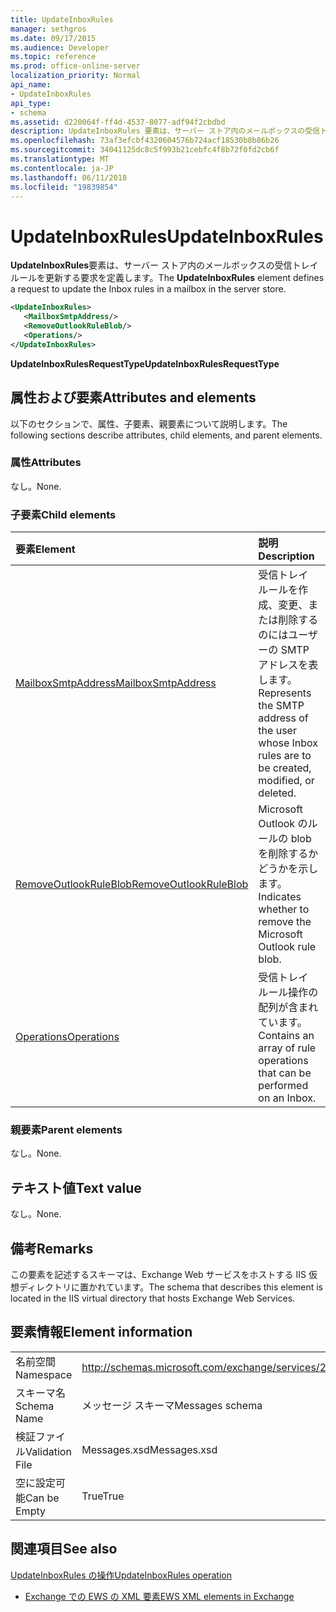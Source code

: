 ```yaml
---
title: UpdateInboxRules
manager: sethgros
ms.date: 09/17/2015
ms.audience: Developer
ms.topic: reference
ms.prod: office-online-server
localization_priority: Normal
api_name:
- UpdateInboxRules
api_type:
- schema
ms.assetid: d220064f-ff4d-4537-8077-adf94f2cbdbd
description: UpdateInboxRules 要素は、サーバー ストア内のメールボックスの受信トレイ ルールを更新する要求を定義します。
ms.openlocfilehash: 73af3efcbf4320604576b724acf18530b8b86b26
ms.sourcegitcommit: 34041125dc8c5f993b21cebfc4f8b72f0fd2cb6f
ms.translationtype: MT
ms.contentlocale: ja-JP
ms.lasthandoff: 06/11/2018
ms.locfileid: "19839854"
---
```

# <a name="updateinboxrules"></a><span data-ttu-id="ee376-103">UpdateInboxRules</span><span class="sxs-lookup"><span data-stu-id="ee376-103">UpdateInboxRules</span></span>

<span data-ttu-id="ee376-104">**UpdateInboxRules**要素は、サーバー ストア内のメールボックスの受信トレイ ルールを更新する要求を定義します。</span><span class="sxs-lookup"><span data-stu-id="ee376-104">The **UpdateInboxRules** element defines a request to update the Inbox rules in a mailbox in the server store.</span></span> 
  
```XML
<UpdateInboxRules>
   <MailboxSmtpAddress/>
   <RemoveOutlookRuleBlob/>
   <Operations/>
</UpdateInboxRules>
```

 <span data-ttu-id="ee376-105">**UpdateInboxRulesRequestType**</span><span class="sxs-lookup"><span data-stu-id="ee376-105">**UpdateInboxRulesRequestType**</span></span>
## <a name="attributes-and-elements"></a><span data-ttu-id="ee376-106">属性および要素</span><span class="sxs-lookup"><span data-stu-id="ee376-106">Attributes and elements</span></span>

<span data-ttu-id="ee376-107">以下のセクションで、属性、子要素、親要素について説明します。</span><span class="sxs-lookup"><span data-stu-id="ee376-107">The following sections describe attributes, child elements, and parent elements.</span></span>
  
### <a name="attributes"></a><span data-ttu-id="ee376-108">属性</span><span class="sxs-lookup"><span data-stu-id="ee376-108">Attributes</span></span>

<span data-ttu-id="ee376-109">なし。</span><span class="sxs-lookup"><span data-stu-id="ee376-109">None.</span></span>
  
### <a name="child-elements"></a><span data-ttu-id="ee376-110">子要素</span><span class="sxs-lookup"><span data-stu-id="ee376-110">Child elements</span></span>

|<span data-ttu-id="ee376-111">**要素**</span><span class="sxs-lookup"><span data-stu-id="ee376-111">**Element**</span></span>|<span data-ttu-id="ee376-112">**説明**</span><span class="sxs-lookup"><span data-stu-id="ee376-112">**Description**</span></span>|
|:-----|:-----|
|[<span data-ttu-id="ee376-113">MailboxSmtpAddress</span><span class="sxs-lookup"><span data-stu-id="ee376-113">MailboxSmtpAddress</span></span>](mailboxsmtpaddress.md) <br/> |<span data-ttu-id="ee376-114">受信トレイ ルールを作成、変更、または削除するのにはユーザーの SMTP アドレスを表します。</span><span class="sxs-lookup"><span data-stu-id="ee376-114">Represents the SMTP address of the user whose Inbox rules are to be created, modified, or deleted.</span></span>  <br/> |
|[<span data-ttu-id="ee376-115">RemoveOutlookRuleBlob</span><span class="sxs-lookup"><span data-stu-id="ee376-115">RemoveOutlookRuleBlob</span></span>](removeoutlookruleblob.md) <br/> |<span data-ttu-id="ee376-116">Microsoft Outlook のルールの blob を削除するかどうかを示します。</span><span class="sxs-lookup"><span data-stu-id="ee376-116">Indicates whether to remove the Microsoft Outlook rule blob.</span></span>  <br/> |
|[<span data-ttu-id="ee376-117">Operations</span><span class="sxs-lookup"><span data-stu-id="ee376-117">Operations</span></span>](operations.md) <br/> |<span data-ttu-id="ee376-118">受信トレイ ルール操作の配列が含まれています。</span><span class="sxs-lookup"><span data-stu-id="ee376-118">Contains an array of rule operations that can be performed on an Inbox.</span></span>  <br/> |
   
### <a name="parent-elements"></a><span data-ttu-id="ee376-119">親要素</span><span class="sxs-lookup"><span data-stu-id="ee376-119">Parent elements</span></span>

<span data-ttu-id="ee376-120">なし。</span><span class="sxs-lookup"><span data-stu-id="ee376-120">None.</span></span>
  
## <a name="text-value"></a><span data-ttu-id="ee376-121">テキスト値</span><span class="sxs-lookup"><span data-stu-id="ee376-121">Text value</span></span>

<span data-ttu-id="ee376-122">なし。</span><span class="sxs-lookup"><span data-stu-id="ee376-122">None.</span></span>
  
## <a name="remarks"></a><span data-ttu-id="ee376-123">備考</span><span class="sxs-lookup"><span data-stu-id="ee376-123">Remarks</span></span>

<span data-ttu-id="ee376-124">この要素を記述するスキーマは、Exchange Web サービスをホストする IIS 仮想ディレクトリに置かれています。</span><span class="sxs-lookup"><span data-stu-id="ee376-124">The schema that describes this element is located in the IIS virtual directory that hosts Exchange Web Services.</span></span>
  
## <a name="element-information"></a><span data-ttu-id="ee376-125">要素情報</span><span class="sxs-lookup"><span data-stu-id="ee376-125">Element information</span></span>

|||
|:-----|:-----|
|<span data-ttu-id="ee376-126">名前空間</span><span class="sxs-lookup"><span data-stu-id="ee376-126">Namespace</span></span>  <br/> |http://schemas.microsoft.com/exchange/services/2006/messages  <br/> |
|<span data-ttu-id="ee376-127">スキーマ名</span><span class="sxs-lookup"><span data-stu-id="ee376-127">Schema Name</span></span>  <br/> |<span data-ttu-id="ee376-128">メッセージ スキーマ</span><span class="sxs-lookup"><span data-stu-id="ee376-128">Messages schema</span></span>  <br/> |
|<span data-ttu-id="ee376-129">検証ファイル</span><span class="sxs-lookup"><span data-stu-id="ee376-129">Validation File</span></span>  <br/> |<span data-ttu-id="ee376-130">Messages.xsd</span><span class="sxs-lookup"><span data-stu-id="ee376-130">Messages.xsd</span></span>  <br/> |
|<span data-ttu-id="ee376-131">空に設定可能</span><span class="sxs-lookup"><span data-stu-id="ee376-131">Can be Empty</span></span>  <br/> |<span data-ttu-id="ee376-132">True</span><span class="sxs-lookup"><span data-stu-id="ee376-132">True</span></span>  <br/> |
   
## <a name="see-also"></a><span data-ttu-id="ee376-133">関連項目</span><span class="sxs-lookup"><span data-stu-id="ee376-133">See also</span></span>



[<span data-ttu-id="ee376-134">UpdateInboxRules の操作</span><span class="sxs-lookup"><span data-stu-id="ee376-134">UpdateInboxRules operation</span></span>](updateinboxrules-operation.md)


- [<span data-ttu-id="ee376-135">Exchange での EWS の XML 要素</span><span class="sxs-lookup"><span data-stu-id="ee376-135">EWS XML elements in Exchange</span></span>](ews-xml-elements-in-exchange.md)


